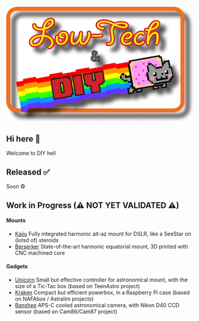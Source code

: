<picture>
    <img
        alt="A pixel art of a Dophin with text: Flipper Devices"
        src="/profile/Low_tech_DIY.png">
</picture>

## Hi here 👋
Welcome to DIY hell

## Released ✅

Soon ©️

## Work in Progress (⚠ NOT YET VALIDATED ⚠)

#### Mounts
- [Kaiju](https://github.com/zUrp-Astronomics/) Fully integrated harmonic alt-az mount for DSLR, like a SeeStar on (lotsd of) steroids
- [Berserker](https://github.com/zUrp-Astronomics/ZM-1) State-of-the-art harmonic equatorial mount, 3D printed with CNC machined core

#### Gadgets
- [Unicorn](https://github.com/zUrp-Astronomics/TeenAstro-Redux) Small but effective controller for astronomical mount, with the size of a Tic-Tac box (based on TeenAstro project)
- [Kraken](https://github.com/zUrp-Astronomics/) Compact but efficient powerbox, in a Raspberry Pi case (based on NAFAbox / Astralim projects)
- [Banshee](https://github.com/zUrp-Astronomics/Cam87-Redux) APS-C cooled astronomical camera, with Nikon D40 CCD sensor (based on Cam86/Cam87 project)
